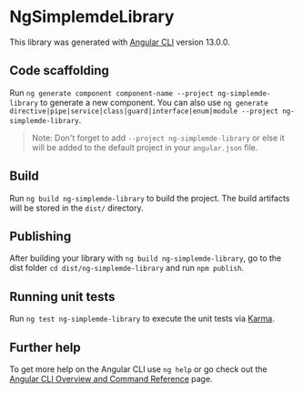 # NgSimplemdeLibrary

This library was generated with [Angular CLI](https://github.com/angular/angular-cli) version 13.0.0.

## Code scaffolding

Run `ng generate component component-name --project ng-simplemde-library` to generate a new component. You can also use `ng generate directive|pipe|service|class|guard|interface|enum|module --project ng-simplemde-library`.
> Note: Don't forget to add `--project ng-simplemde-library` or else it will be added to the default project in your `angular.json` file. 

## Build

Run `ng build ng-simplemde-library` to build the project. The build artifacts will be stored in the `dist/` directory.

## Publishing

After building your library with `ng build ng-simplemde-library`, go to the dist folder `cd dist/ng-simplemde-library` and run `npm publish`.

## Running unit tests

Run `ng test ng-simplemde-library` to execute the unit tests via [Karma](https://karma-runner.github.io).

## Further help

To get more help on the Angular CLI use `ng help` or go check out the [Angular CLI Overview and Command Reference](https://angular.io/cli) page.
